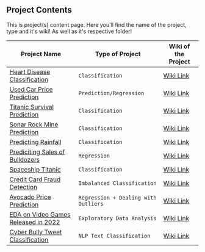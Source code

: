 ## Project Contents

This is project(s) content page. Here you'll find the name of the project, type and it's wiki! As well as it's respective folder!

| Project Name                                                                                                                                                       | Type of Project                      | Wiki of the Project                                                                                               |
| ------------------------------------------------------------------------------------------------------------------------------------------------------------------ | ------------------------------------ | ----------------------------------------------------------------------------------------------------------------- |
| [Heart Disease Classification](https://github.com/muhammadanas0716/Machine-Learning-101/tree/main/Projects/Heart%20Disease%20Classification)                       | `Classification`                     | [Wiki Link](https://github.com/muhammadanas0716/Machine-Learning-101/wiki/Heart-Disease-Classification)           |
| [Used Car Price Prediction](https://github.com/muhammadanas0716/Machine-Learning-101/tree/main/Projects/Used%20Car%20Price%20Prediction)                           | `Prediction/Regression`              | [Wiki Link](https://github.com/muhammadanas0716/Machine-Learning-101/wiki/Used-Car-Price-Prediction)              |
| [Titanic Survival Prediction](https://github.com/muhammadanas0716/Machine-Learning-101/tree/main/Projects/Titanic%20-%20Machine%20Learning%20from%20Disaster)      | `Classification`                     | [Wiki Link](https://github.com/muhammadanas0716/Machine-Learning-101/wiki/Titanic-Machine-Learning-from-Disaster) |
| [Sonar Rock Mine Prediction](https://github.com/muhammadanas0muhammadanas0716-patch-1716/Machine-Learning-101/tree/main/Projects/Sonar%20Rock%20Mine%20Prediction) | `Classification`                     | [Wiki Link](https://github.com/muhammadanas0716/Machine-Learning-101/wiki/Sonar-Rock-Mine-Prediction)             |
| [Predicting Rainfall](https://github.com/muhammadanas0716/Machine-Learning-101/tree/main/Projects/Rainfall%20Prediction)                                           | `Classification`                     | [Wiki Link](https://github.com/muhammadanas0716/Machine-Learning-101/wiki/Predicting-Rainfall)                    |
| [Prediciting Sales of Bulldozers](https://github.com/muhammadanas0716/Machine-Learning-101/tree/main/Projects/Predicting%20Bulldozer%20Sale%20Prices)              | `Regression`                         | [Wiki Link](https://github.com/muhammadanas0716/Machine-Learning-101/wiki/Prediciting-Sales-of-Bulldozers)        |
| [Spaceship Titanic](https://github.com/muhammadanas0716/Machine-Learning-101/tree/main/Projects/Spaceship%20Titanic)                                               | `Classification`                     | [Wiki Link](https://github.com/muhammadanas0716/Machine-Learning-101/wiki/Spaceship-Titanic)                      |
| [Credit Card Fraud Detection](https://github.com/muhammadanas0716/Machine-Learning-101/tree/main/Projects/Credit%20Card%20Fraud%20Detection)                       | `Imbalanced Classification`          | [Wiki Link](https://github.com/muhammadanas0716/Machine-Learning-101/wiki/Credit-Card-Fraud-Detection)            |
| [Avocado Price Prediction](https://github.com/muhammadanas0716/Machine-Learning-101/tree/main/Projects/Avocado%20Price%20Prediction)                               | `Regression + Dealing with Outliers` | [Wiki Link](https://github.com/muhammadanas0716/Machine-Learning-101/wiki/Avocado-Price-Predictions)              |
| [EDA on Video Games Released in 2022](https://github.com/muhammadanas0716/Machine-Learning-101/tree/main/Projects/)                                                | `Exploratory Data Analysis`          | [Wiki Link](https://github.com/muhammadanas0716/Machine-Learning-101/wiki/)                                       |
| [Cyber Bully Tweet Classification](https://github.com/muhammadanas0716/Machine-Learning-101/tree/main/Projects/)                                                   | `NLP Text Classification`            | [Wiki Link](https://github.com/muhammadanas0716/Machine-Learning-101/wiki/)                                       |
